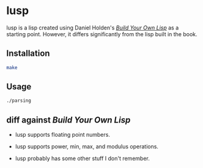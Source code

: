# lusp
lusp is a lisp created using Daniel Holden's
[*Build Your Own Lisp*](http://www.buildyourownlisp.com/) as
a starting point. However, it differs significantly from the
lisp built in the book.

## Installation
```bash
make
```

## Usage

```bash
./parsing
```

## diff against *Build Your Own Lisp*
* lusp supports floating point numbers.
* lusp supports power, min, max, and modulus operations.

* lusp probably has some other stuff I don't remember.
